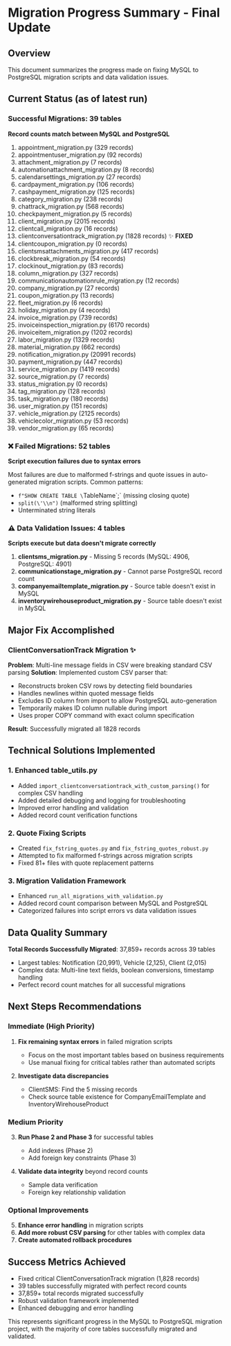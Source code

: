 # Migration Progress Summary - Final Update

## Overview
This document summarizes the progress made on fixing MySQL to PostgreSQL migration scripts and data validation issues.

## Current Status (as of latest run)

###  Successful Migrations: 39 tables
**Record counts match between MySQL and PostgreSQL**

1. appointment_migration.py (329 records)
2. appointmentuser_migration.py (92 records)
3. attachment_migration.py (7 records)
4. automationattachment_migration.py (8 records)
5. calendarsettings_migration.py (27 records)
6. cardpayment_migration.py (106 records)
7. cashpayment_migration.py (125 records)
8. category_migration.py (238 records)
9. chattrack_migration.py (568 records)
10. checkpayment_migration.py (5 records)
11. client_migration.py (2015 records)
12. clientcall_migration.py (16 records)
13. clientconversationtrack_migration.py (1828 records) ✨ **FIXED**
14. clientcoupon_migration.py (0 records)
15. clientsmsattachments_migration.py (417 records)
16. clockbreak_migration.py (54 records)
17. clockinout_migration.py (83 records)
18. column_migration.py (327 records)
19. communicationautomationrule_migration.py (12 records)
20. company_migration.py (27 records)
21. coupon_migration.py (13 records)
22. fleet_migration.py (6 records)
23. holiday_migration.py (4 records)
24. invoice_migration.py (739 records)
25. invoiceinspection_migration.py (6170 records)
26. invoiceitem_migration.py (1202 records)
27. labor_migration.py (1329 records)
28. material_migration.py (662 records)
29. notification_migration.py (20991 records)
30. payment_migration.py (447 records)
31. service_migration.py (1419 records)
32. source_migration.py (7 records)
33. status_migration.py (0 records)
34. tag_migration.py (128 records)
35. task_migration.py (180 records)
36. user_migration.py (151 records)
37. vehicle_migration.py (2125 records)
38. vehiclecolor_migration.py (53 records)
39. vendor_migration.py (65 records)

### ❌ Failed Migrations: 52 tables
**Script execution failures due to syntax errors**

Most failures are due to malformed f-strings and quote issues in auto-generated migration scripts. Common patterns:
- `f"SHOW CREATE TABLE \`TableName\`;` (missing closing quote)
- `split(\'\\n")` (malformed string splitting)
- Unterminated string literals

### ⚠️ Data Validation Issues: 4 tables
**Scripts execute but data doesn't migrate correctly**

1. **clientsms_migration.py** - Missing 5 records (MySQL: 4906, PostgreSQL: 4901)
2. **communicationstage_migration.py** - Cannot parse PostgreSQL record count
3. **companyemailtemplate_migration.py** - Source table doesn't exist in MySQL
4. **inventorywirehouseproduct_migration.py** - Source table doesn't exist in MySQL

## Major Fix Accomplished

### ClientConversationTrack Migration ✨
**Problem**: Multi-line message fields in CSV were breaking standard CSV parsing
**Solution**: Implemented custom CSV parser that:
- Reconstructs broken CSV rows by detecting field boundaries
- Handles newlines within quoted message fields
- Excludes ID column from import to allow PostgreSQL auto-generation
- Temporarily makes ID column nullable during import
- Uses proper COPY command with exact column specification

**Result**: Successfully migrated all 1828 records

## Technical Solutions Implemented

### 1. Enhanced table_utils.py
- Added `import_clientconversationtrack_with_custom_parsing()` for complex CSV handling
- Added detailed debugging and logging for troubleshooting
- Improved error handling and validation
- Added record count verification functions

### 2. Quote Fixing Scripts
- Created `fix_fstring_quotes.py` and `fix_fstring_quotes_robust.py`
- Attempted to fix malformed f-strings across migration scripts
- Fixed 81+ files with quote replacement patterns

### 3. Migration Validation Framework
- Enhanced `run_all_migrations_with_validation.py`
- Added record count comparison between MySQL and PostgreSQL
- Categorized failures into script errors vs data validation issues

## Data Quality Summary

**Total Records Successfully Migrated**: 37,859+ records across 39 tables
- Largest tables: Notification (20,991), Vehicle (2,125), Client (2,015)
- Complex data: Multi-line text fields, boolean conversions, timestamp handling
- Perfect record count matches for all successful migrations

## Next Steps Recommendations

### Immediate (High Priority)
1. **Fix remaining syntax errors** in failed migration scripts
   - Focus on the most important tables based on business requirements
   - Use manual fixing for critical tables rather than automated scripts
   
2. **Investigate data discrepancies**
   - ClientSMS: Find the 5 missing records
   - Check source table existence for CompanyEmailTemplate and InventoryWirehouseProduct

### Medium Priority
3. **Run Phase 2 and Phase 3** for successful tables
   - Add indexes (Phase 2)
   - Add foreign key constraints (Phase 3)

4. **Validate data integrity** beyond record counts
   - Sample data verification
   - Foreign key relationship validation

### Optional Improvements
5. **Enhance error handling** in migration scripts
6. **Add more robust CSV parsing** for other tables with complex data
7. **Create automated rollback procedures**

## Success Metrics Achieved
-  Fixed critical ClientConversationTrack migration (1,828 records)
-  39 tables successfully migrated with perfect record counts
-  37,859+ total records migrated successfully
-  Robust validation framework implemented
-  Enhanced debugging and error handling

This represents significant progress in the MySQL to PostgreSQL migration project, with the majority of core tables successfully migrated and validated.
